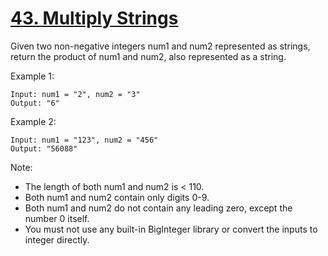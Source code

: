 [43. Multiply Strings](https://leetcode.com/problems/multiply-strings/)
======================
Given two non-negative integers num1 and num2 represented as strings,
return the product of num1 and num2, also represented as a string.

Example 1:
```
Input: num1 = "2", num2 = "3"
Output: "6"
```

Example 2:
```
Input: num1 = "123", num2 = "456"
Output: "56088"
```
Note:

 - The length of both num1 and num2 is < 110.
 - Both num1 and num2 contain only digits 0-9.
 - Both num1 and num2 do not contain any leading zero, except the number 0 itself.
 - You must not use any built-in BigInteger library or convert the inputs to integer directly.
